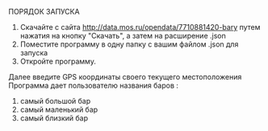    ПОРЯДОК ЗАПУСКА
   
1. Скачайте с сайта http://data.mos.ru/opendata/7710881420-bary путем нажатия на кнопку "Скачать", а затем на расширение .json
2. Поместите программу в одну папку с вашим файлом .json для запуска
3. Откройте программу.


Далее введите GPS координаты своего текущего местоположения
 Программа дает пользователю названия баров :
  1. самый большой бар
  2. самый маленький бар
  3. самый близкий бар 
